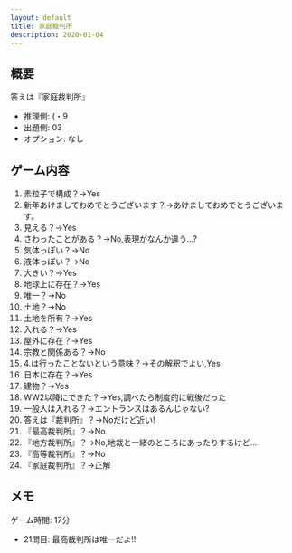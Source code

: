 ```yaml
---
layout: default
title: 家庭裁判所
description: 2020-01-04
---
```


## 概要

答えは『家庭裁判所』

- 推理側: (・9
- 出題側: 03
- オプション: なし

## ゲーム内容

1. 素粒子で構成？→Yes
2. 新年あけましておめでとうございます？→あけましておめでとうございます。
3. 見える？→Yes
4. さわったことがある？→No,表現がなんか違う…?
5. 気体っぽい？→No
6. 液体っぽい？→No
7. 大きい？→Yes
8. 地球上に存在？→Yes
9. 唯一？→No
10. 土地？→No
11. 土地を所有？→Yes
12. 入れる？→Yes
13. 屋外に存在？→Yes
14. 宗教と関係ある？→No
15. 4.は行ったことないという意味？→その解釈でよい,Yes
16. 日本に存在？→Yes
17. 建物？→Yes
18. WW2以降にできた？→Yes,調べたら制度的に戦後だった
19. 一般人は入れる？→エントランスはあるんじゃない?
20. 答えは『裁判所』？→Noだけど近い!
21. 『最高裁判所』？→No
22. 『地方裁判所』？→No,地裁と一緒のところにあったりするけど…
23. 『高等裁判所』？→No
24. 『家庭裁判所』？→正解

## メモ

ゲーム時間: 17分

- 21問目: 最高裁判所は唯一だよ!!
